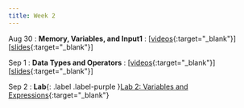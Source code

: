 ```yaml
---
title: Week 2
---
```


Aug 30
: **Memory, Variables, and Input1**
  : \[[videos](https://www.youtube.com/playlist?list=PLr509y092L28mMKYbl4cqA26SrxJfd50z){:target="_blank"}\] \[[slides](https://docs.google.com/presentation/d/1Gx89HbRmqStnIiwTgHhzEq3vzFETc1P1V1KF6a-p58s/edit?usp=sharing){:target="_blank"}\]
  
Sep 1
: **Data Types and Operators**
  : \[[videos](https://youtube.com/playlist?list=PLr509y092L28OfTqL6EiJwlk3ycYGYaQI){:target="_blank"}\] \[[slides](https://docs.google.com/presentation/d/1GRMJ4qYKZh2y3nZWcF6S4t6vNGZaYv4Di57DFQAgL5s/edit?usp=sharing){:target="_blank"}\]
<!-- : **Lab 1 due**{: .label .label-red } -->

Sep 2
: **Lab**{: .label .label-purple }[Lab 2: Variables and Expressions](https://class.mimir.io/projects/ea7024cf-a0f8-4786-9a6f-801fdea6e993){:target="_blank"}


<!-- Sep 4 -->
<!-- : **HW**{: .label .label-blue }Released: [HW2: Variables and Types](https://class.mimir.io/assignments/5e7aad41-169d-49e6-a052-1d64ba1fb545) -->


